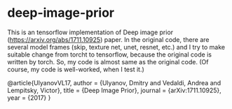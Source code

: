 # deep-image-prior
This is an tensorflow implementation of Deep image prior (https://arxiv.org/abs/1711.10925) paper. In the original code, there are several model frames (skip, texture net, unet, resnet, etc.) and I try to make suitable change from torcht to tensorflow, because the original code is written by torch. So, my code is almost same as the original code. (Of course, my code is well-worked, when I test it.)

@article{UlyanovVL17,
    author    = {Ulyanov, Dmitry and Vedaldi, Andrea and Lempitsky, Victor},
    title     = {Deep Image Prior},
    journal   = {arXiv:1711.10925},
    year      = {2017}
}
